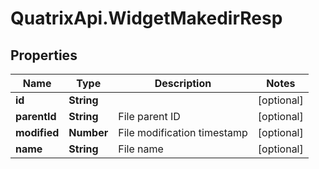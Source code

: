 # QuatrixApi.WidgetMakedirResp

## Properties
Name | Type | Description | Notes
------------ | ------------- | ------------- | -------------
**id** | **String** |  | [optional] 
**parentId** | **String** | File parent ID | [optional] 
**modified** | **Number** | File modification timestamp | [optional] 
**name** | **String** | File name | [optional] 


